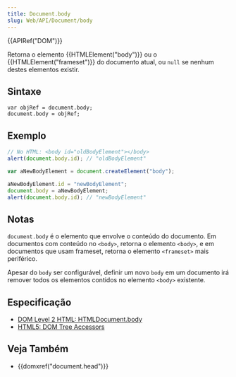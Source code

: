 ```yaml
---
title: Document.body
slug: Web/API/Document/body
---
```


{{APIRef("DOM")}}

Retorna o elemento {{HTMLElement("body")}} ou o {{HTMLElement("frameset")}} do documento atual, ou `null` se nenhum destes elementos existir.

## Sintaxe

```
var objRef = document.body;
document.body = objRef;
```

## Exemplo

```js
// No HTML: <body id="oldBodyElement"></body>
alert(document.body.id); // "oldBodyElement"

var aNewBodyElement = document.createElement("body");

aNewBodyElement.id = "newBodyElement";
document.body = aNewBodyElement;
alert(document.body.id); // "newBodyElement"
```

## Notas

`document.body` é o elemento que envolve o conteúdo do documento. Em documentos com conteúdo no `<body>`, retorna o elemento `<body>`, e em documentos que usam frameset, retorna o elemento `<frameset>` mais periférico.

Apesar do `body` ser configurável, definir um novo `body` em um documento irá remover todos os elementos contidos no elemento `<body>` existente.

## Especificação

- [DOM Level 2 HTML: HTMLDocument.body](https://www.w3.org/TR/DOM-Level-2-HTML/html.html#ID-56360201)
- [HTML5: DOM Tree Accessors](https://www.w3.org/TR/html5/dom.html#dom-tree-accessors)

## Veja Também

- {{domxref("document.head")}}
